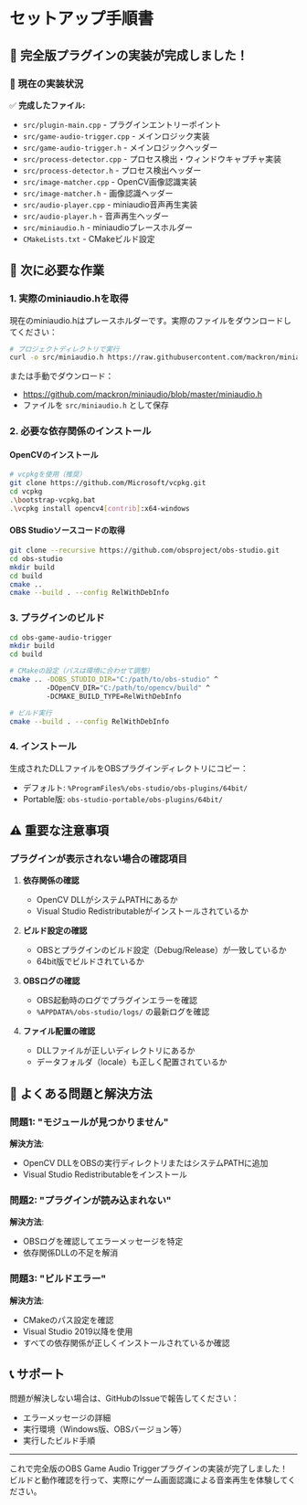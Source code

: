 # セットアップ手順書

## 🚀 完全版プラグインの実装が完成しました！

### 📁 現在の実装状況

✅ **完成したファイル:**
- `src/plugin-main.cpp` - プラグインエントリーポイント
- `src/game-audio-trigger.cpp` - メインロジック実装
- `src/game-audio-trigger.h` - メインロジックヘッダー
- `src/process-detector.cpp` - プロセス検出・ウィンドウキャプチャ実装
- `src/process-detector.h` - プロセス検出ヘッダー
- `src/image-matcher.cpp` - OpenCV画像認識実装
- `src/image-matcher.h` - 画像認識ヘッダー
- `src/audio-player.cpp` - miniaudio音声再生実装
- `src/audio-player.h` - 音声再生ヘッダー
- `src/miniaudio.h` - miniaudioプレースホルダー
- `CMakeLists.txt` - CMakeビルド設定

## 🔧 次に必要な作業

### 1. 実際のminiaudio.hを取得

現在のminiaudio.hはプレースホルダーです。実際のファイルをダウンロードしてください：

```bash
# プロジェクトディレクトリで実行
curl -o src/miniaudio.h https://raw.githubusercontent.com/mackron/miniaudio/master/miniaudio.h
```

または手動でダウンロード：
- https://github.com/mackron/miniaudio/blob/master/miniaudio.h
- ファイルを `src/miniaudio.h` として保存

### 2. 必要な依存関係のインストール

#### OpenCVのインストール
```bash
# vcpkgを使用（推奨）
git clone https://github.com/Microsoft/vcpkg.git
cd vcpkg
.\bootstrap-vcpkg.bat
.\vcpkg install opencv4[contrib]:x64-windows
```

#### OBS Studioソースコードの取得
```bash
git clone --recursive https://github.com/obsproject/obs-studio.git
cd obs-studio
mkdir build
cd build
cmake ..
cmake --build . --config RelWithDebInfo
```

### 3. プラグインのビルド

```bash
cd obs-game-audio-trigger
mkdir build
cd build

# CMakeの設定（パスは環境に合わせて調整）
cmake .. -DOBS_STUDIO_DIR="C:/path/to/obs-studio" ^
         -DOpenCV_DIR="C:/path/to/opencv/build" ^
         -DCMAKE_BUILD_TYPE=RelWithDebInfo

# ビルド実行
cmake --build . --config RelWithDebInfo
```

### 4. インストール

生成されたDLLファイルをOBSプラグインディレクトリにコピー：
- デフォルト: `%ProgramFiles%/obs-studio/obs-plugins/64bit/`
- Portable版: `obs-studio-portable/obs-plugins/64bit/`

## ⚠️ 重要な注意事項

### プラグインが表示されない場合の確認項目

1. **依存関係の確認**
   - OpenCV DLLがシステムPATHにあるか
   - Visual Studio Redistributableがインストールされているか

2. **ビルド設定の確認**
   - OBSとプラグインのビルド設定（Debug/Release）が一致しているか
   - 64bit版でビルドされているか

3. **OBSログの確認**
   - OBS起動時のログでプラグインエラーを確認
   - `%APPDATA%/obs-studio/logs/` の最新ログを確認

4. **ファイル配置の確認**
   - DLLファイルが正しいディレクトリにあるか
   - データフォルダ（locale）も正しく配置されているか

## 🐛 よくある問題と解決方法

### 問題1: "モジュールが見つかりません"
**解決方法**: 
- OpenCV DLLをOBSの実行ディレクトリまたはシステムPATHに追加
- Visual Studio Redistributableをインストール

### 問題2: "プラグインが読み込まれない"
**解決方法**:
- OBSログを確認してエラーメッセージを特定
- 依存関係DLLの不足を解消

### 問題3: "ビルドエラー"
**解決方法**:
- CMakeのパス設定を確認
- Visual Studio 2019以降を使用
- すべての依存関係が正しくインストールされているか確認

## 📞 サポート

問題が解決しない場合は、GitHubのIssueで報告してください：
- エラーメッセージの詳細
- 実行環境（Windows版、OBSバージョン等）
- 実行したビルド手順

---

これで完全版のOBS Game Audio Triggerプラグインの実装が完了しました！
ビルドと動作確認を行って、実際にゲーム画面認識による音楽再生を体験してください。